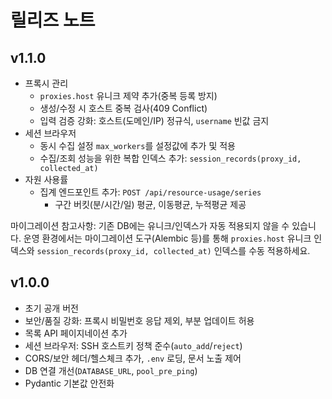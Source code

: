 # 릴리즈 노트

## v1.1.0
- 프록시 관리
  - `proxies.host` 유니크 제약 추가(중복 등록 방지)
  - 생성/수정 시 호스트 중복 검사(409 Conflict)
  - 입력 검증 강화: 호스트(도메인/IP) 정규식, `username` 빈값 금지
- 세션 브라우저
  - 동시 수집 설정 `max_workers`를 설정값에 추가 및 적용
  - 수집/조회 성능을 위한 복합 인덱스 추가: `session_records(proxy_id, collected_at)`
- 자원 사용률
  - 집계 엔드포인트 추가: `POST /api/resource-usage/series`
    - 구간 버킷(분/시간/일) 평균, 이동평균, 누적평균 제공

마이그레이션 참고사항: 기존 DB에는 유니크/인덱스가 자동 적용되지 않을 수 있습니다. 운영 환경에서는 마이그레이션 도구(Alembic 등)를 통해 `proxies.host` 유니크 인덱스와 `session_records(proxy_id, collected_at)` 인덱스를 수동 적용하세요.

## v1.0.0
- 초기 공개 버전
- 보안/품질 강화: 프록시 비밀번호 응답 제외, 부분 업데이트 허용
- 목록 API 페이지네이션 추가
- 세션 브라우저: SSH 호스트키 정책 준수(`auto_add`/`reject`)
- CORS/보안 헤더/헬스체크 추가, `.env` 로딩, 문서 노출 제어
- DB 연결 개선(`DATABASE_URL`, `pool_pre_ping`)
- Pydantic 기본값 안전화